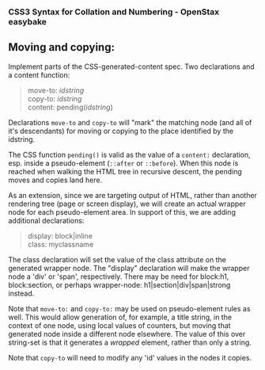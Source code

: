 ###  CSS3 Syntax for Collation and Numbering - OpenStax easybake ###

## Moving and copying:

Implement parts of the CSS-generated-content spec. Two declarations and
a content function:  

  >move-to: _idstring_  
  >copy-to: _idstring_  
  >content: pending(_idstring_)  

Declarations `move-to` and `copy-to`  will "mark" the  matching node (and all of it's
descendants) for moving or copying to the place identified by the idstring.

The CSS function `pending()` is valid as the value of a `content:` declaration,
esp. inside a pseudo-element (`::after` or `::before`). When this node is
reached when walking the HTML tree in recursive descent, the pending moves and
copies land here.

As an extension, since we are targeting output of HTML, rather than another
rendering tree (page or screen display), we will create an actual wrapper node
for each pseudo-element area. In support of this, we are adding additional
declarations:  
  >display: block|inline  
  >class: myclassname  

The class declaration will set the value of the class attribute on the
generated wrapper node. The "display" declaration will make the wrapper node a
'div' or 'span', respectively. There may be need for block:h1, block:section,
or perhaps wrapper-node: h1|section|div|span|strong instead.

Note that `move-to:` and `copy-to:` may be used on pseudo-element rules as well.
This would allow generation of, for example, a title string, in the context of
one node, using local values of counters, but moving that generated node inside
a different node elsewhere. The value of this over string-set is that it
generates a _wrapped_ element, rather than only a string.

Note that `copy-to` will need to modify any 'id' values in the nodes it copies.

